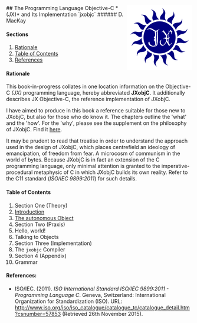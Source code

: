 <img align="right" src="res/minilogo.png">
## The Programming Language Objective-C *(JX)* and Its Implementation `jxobjc`
###### D. MacKay

#### Sections
1. [Rationale](#rationale)
2. [Table of Contents](#table-of-contents)
3. [References](#references)

#### Rationale ####
This book-in-progress collates in one location information on the Objective-C
*(JX)* programming language, hereby abbreviated **JXobjC**. It additionally
describes JX Objective-C, the reference implementation of JXobjC. 

I have aimed to produce in this book a reference suitable for those new to
JXobjC, but also for those who do know it. The chapters outline the 'what' and
the 'how'. For the 'why', please see the supplement on the philosophy of JXobjC.
Find it [here](Philsphy.md).

It may be prudent to read that treatise in order to understand the approach used
in the design of JXobjC, which places centrefield an ideology of emancipation,
of freedom from fear. A microcosm of communism in the world of bytes. Because
JXobjC is in fact an extension of the C programming language, only minimal
attention is granted to the imperative-procedural metaphysic of C in which
JXobjC builds its own reality. Refer to the C11 standard (*ISO/IEC 9899:2011*)
for such details.

#### Table of Contents ####
1. Section One (Theory)
  1. [Introduction](Book/Theory/Intro.md)
  2. [The autonomous Object](Book/Theory/Object.md)
2. Section Two (Praxis)
  1. Hello, world!
  2. Talking to Objects
3. Section Three (Implementation)
  1. The `jxobjc` Compiler
4. Section 4 (Appendix)
  1. Grammar

#### References: ####
* ISO/IEC. (2011). *ISO International Standard ISO/IEC 9899:2011 - Programming Language C*. Geneva, Switzerland: International Organization for Standardization (ISO). URL: http://www.iso.org/iso/iso_catalogue/catalogue_tc/catalogue_detail.htm?csnumber=57853 (Retrieved 26th November 2015).


